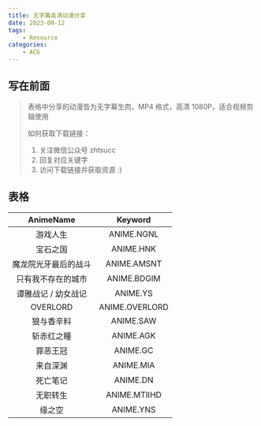 ```yaml
---
title: 无字幕高清动漫分享
date: 2023-09-12
tags: 
    - Resource
categories:
    - ACG
---
```


## 写在前面

>  表格中分享的动漫皆为无字幕生肉，MP4 格式，高清 1080P，适合视频剪辑使用
>
>  如何获取下载链接：
>
>  1. 关注微信公众号 zhtsucc
>  2. 回复对应关键字
>  3. 访问下载链接并获取资源 :)

## 表格

|      AnimeName       |    Keyword     |
| :------------------: | :------------: |
|       游戏人生       |   ANIME.NGNL   |
|       宝石之国       |   ANIME.HNK    |
| 魔龙院光牙最后的战斗 |  ANIME.AMSNT   |
|  只有我不存在的城市  |  ANIME.BDGIM   |
| 谭雅战记 / 幼女战记  |    ANIME.YS    |
|       OVERLORD       | ANIME.OVERLORD |
|      狼与香辛料      |   ANIME.SAW    |
|      斩赤红之瞳      |   ANIME.AGK    |
|       罪恶王冠       |    ANIME.GC    |
|       来自深渊       |   ANIME.MIA    |
|       死亡笔记       |    ANIME.DN    |
|       无职转生       |  ANIME.MTIIHD  |
|        缘之空        |   ANIME.YNS    |
